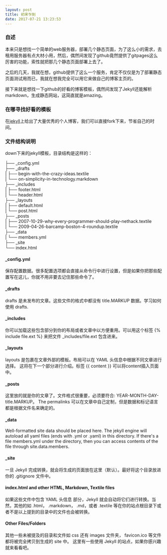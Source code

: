 ```yaml
---
layout: post
title: 初来乍到
date: 2017-07-21 13:23:53
---
```


### 自述

本来只是想找一个简单的web服务器，部署几个静态页面，为了这么小的需求，去租用服务器有点大材小用，然后，偶然间发现了github竟然提供了gitpages这么厉害的功能，索性就把那几个静态页面部署上去了。

之后的几天，我就在想，github提供了这么一个服务，肯定不仅仅是为了部署静态页面测试用而已，我就在想我完全可以用它来做自己的博客主页的。

接下来就是想找一下github的好看的博客模板，偶然间发现了Jekyll还能解析markdown，生成静态网站，这简直就是amazing。

### 在哪寻找好看的模板

在[jekyll](https://github.com/jekyll/jekyll/wiki/sites)上给出了大量优秀的个人博客，我们可以直接fork下来，节省自己的时间。

### 文件结构说明
down下来的jekyll模板，目录结构是这样的：

  ├── _config.yml    
  ├── _drafts    
  |   ├── begin-with-the-crazy-ideas.textile    
  |   └── on-simplicity-in-technology.markdown    
  ├── _includes    
  |   ├── footer.html    
  |   └── header.html    
  ├── _layouts    
  |   ├── default.html    
  |   └── post.html    
  ├── _posts    
  |   ├── 2007-10-29-why-every-programmer-should-play-nethack.textile    
  |   └── 2009-04-26-barcamp-boston-4-roundup.textile    
  ├── _data    
  |   └── members.yml    
  ├── _site    
  └── index.html    

#### _config.yml
  保存配置数据。很多配置选项都会直接从命令行中进行设置，但是如果你把那些配置写在这儿，你就不用非要去记住那些命令了。
#### _drafts
  drafts 是未发布的文章。这些文件的格式中都没有 title.MARKUP 数据。学习如何使用 drafts.
#### _includes
  你可以加载这些包含部分到你的布局或者文章中以方便重用。可以用这个标签  {% include file.ext %} 来把文件 _includes/file.ext 包含进来。
#### _layouts
  layouts 是包裹在文章外部的模板。布局可以在 YAML 头信息中根据不同文章进行选择。 这将在下一个部分进行介绍。标签 {{ content }} 可以将content插入页面中。
#### _posts
  这里放的就是你的文章了。文件格式很重要，必须要符合: YEAR-MONTH-DAY-title.MARKUP。 The permalinks 可以在文章中自己定制，但是数据和标记语言都是根据文件名来确定的。
#### _data
  Well-formatted site data should be placed here. The jekyll engine will autoload all yaml files (ends with .yml or .yaml) in this directory. If there's a file members.yml under the directory, then you can access contents of the file through site.data.members.
#### _site
  一旦 Jekyll 完成转换，就会将生成的页面放在这里（默认）。最好将这个目录放进你的 .gitignore 文件中。
#### index.html and other HTML, Markdown, Textile files
  如果这些文件中包含 YAML 头信息 部分，Jekyll 就会自动将它们进行转换。当然，其他的如 .html， .markdown，  .md，或者 .textile 等在你的站点根目录下或者不是以上提到的目录中的文件也会被转换。
#### Other Files/Folders
  其他一些未被提及的目录和文件如  css 还有 images 文件夹， favicon.ico 等文件都将被完全拷贝到生成的 site 中。 这里有一些使用 Jekyll 的站点，如果你感兴趣就来看看吧。

